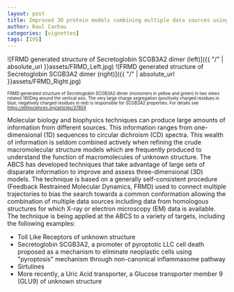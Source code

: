 ```yaml
---
layout: post
title: Improved 3D protein models combining multiple data sources using Feedback Restrained Molecular Dynamics
author: Raul Cachau
categories: [vignettes]
tags: [IVG]
---
```


![FRMD generated structure of Secretoglobin SCGB3A2 dimer (left)]({{ "/" | absolute_url }}assets/FRMD_Left.jpg)
![FRMD generated structure of Secretoglobin SCGB3A2 dimer (right)]({{ "/" | absolute_url }}assets/FRMD_Right.jpg)

<sup><sub>FRMD generated structure of Secretoglobin SCGB3A2 dimer (monomers in yellow and green) in two views rotated 180Deg around the vertical axis. The very large charge segregation (positively charged residues in blue; negatively charged residues in red) is responsible for SCGB3A2 properties. For details see https://elifesciences.org/articles/37854 </sub></sup>

Molecular biology and biophysics techniques can produce large amounts of information from different sources. This information ranges from one-dimensional (1D) sequences to circular dichroism (CD) spectra. This wealth of information is seldom combined actively when refining the crude macromolecular structure models which are frequently produced to understand the function of macromolecules of unknown structure. The ABCS has developed techniques that take advantage of large sets of disparate information to improve and assess three-dimensional (3D) models. The technique is based on a generally self-consistent procedure (Feedback Restrained Molecular Dynamics, FRMD) used to connect multiple trajectories to bias the search towards a common conformation allowing the combination of multiple data sources including data from homologous structures for which X-ray or electron microscopy (EM) data is available. The technique is being applied at the ABCS to a variety of targets, including the following examples:

* Toll Like Receptors of unknown structure
* Secretoglobin SCGB3A2, a promoter of pyroptotic LLC cell death proposed as a mechanism to eliminate neoplastic cells using "pyroptosis" mechanism through non-canonical inflammasome pathway
* Sirtulines
* More recently, a Uric Acid transporter, a Glucose transporter member 9 (GLU9) of unknown structure
